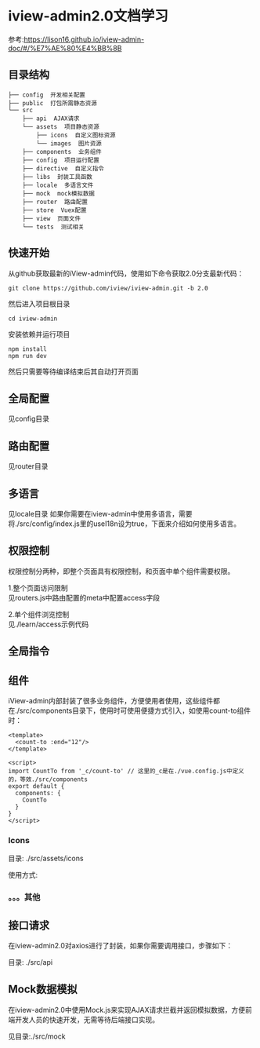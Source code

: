 iview-admin2.0文档学习
========

参考:https://lison16.github.io/iview-admin-doc/#/%E7%AE%80%E4%BB%8B

## 目录结构

~~~
├── config  开发相关配置
├── public  打包所需静态资源
└── src
    ├── api  AJAX请求
    └── assets  项目静态资源
        ├── icons  自定义图标资源
        └── images  图片资源
    ├── components  业务组件
    ├── config  项目运行配置
    ├── directive  自定义指令
    ├── libs  封装工具函数
    ├── locale  多语言文件
    ├── mock  mock模拟数据
    ├── router  路由配置
    ├── store  Vuex配置
    ├── view  页面文件
    └── tests  测试相关
~~~

## 快速开始
从github获取最新的iView-admin代码，使用如下命令获取2.0分支最新代码：

~~~
git clone https://github.com/iview/iview-admin.git -b 2.0
~~~

然后进入项目根目录

~~~
cd iview-admin
~~~
安装依赖并运行项目

~~~
npm install
npm run dev
~~~
然后只需要等待编译结束后其自动打开页面

## 全局配置
见config目录

## 路由配置
见router目录

## 多语言
见locale目录
如果你需要在iview-admin中使用多语言，需要将./src/config/index.js里的useI18n设为true，下面来介绍如何使用多语言。

## 权限控制
权限控制分两种，即整个页面具有权限控制，和页面中单个组件需要权限。

1.整个页面访问限制  
见routers.js中路由配置的meta中配置access字段

2.单个组件浏览控制   
见./learn/access示例代码

## 全局指令

## 组件
iView-admin内部封装了很多业务组件，方便使用者使用，这些组件都在./src/components目录下，使用时可使用便捷方式引入，如使用count-to组件时：

~~~
<template>
  <count-to :end="12"/>
</template>

<script>
import CountTo from '_c/count-to' // 这里的_c是在./vue.config.js中定义的，等效./src/components
export default {
  components: {
    CountTo
  }
}
</script>
~~~

### Icons
目录: ./src/assets/icons

使用方式:<icons type="woman" />

### 。。。其他

## 接口请求
在iview-admin2.0对axios进行了封装，如果你需要调用接口，步骤如下：

目录: ./src/api

## Mock数据模拟
在iview-admin2.0中使用Mock.js来实现AJAX请求拦截并返回模拟数据，方便前端开发人员的快速开发，无需等待后端接口实现。

见目录:./src/mock




